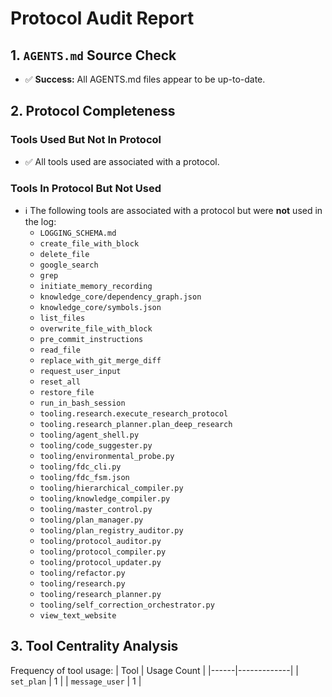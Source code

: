 # Protocol Audit Report
## 1. `AGENTS.md` Source Check
- ✅ **Success:** All AGENTS.md files appear to be up-to-date.

## 2. Protocol Completeness
### Tools Used But Not In Protocol
- ✅ All tools used are associated with a protocol.

### Tools In Protocol But Not Used
- ℹ️ The following tools are associated with a protocol but were **not** used in the log:
  - `LOGGING_SCHEMA.md`
  - `create_file_with_block`
  - `delete_file`
  - `google_search`
  - `grep`
  - `initiate_memory_recording`
  - `knowledge_core/dependency_graph.json`
  - `knowledge_core/symbols.json`
  - `list_files`
  - `overwrite_file_with_block`
  - `pre_commit_instructions`
  - `read_file`
  - `replace_with_git_merge_diff`
  - `request_user_input`
  - `reset_all`
  - `restore_file`
  - `run_in_bash_session`
  - `tooling.research.execute_research_protocol`
  - `tooling.research_planner.plan_deep_research`
  - `tooling/agent_shell.py`
  - `tooling/code_suggester.py`
  - `tooling/environmental_probe.py`
  - `tooling/fdc_cli.py`
  - `tooling/fdc_fsm.json`
  - `tooling/hierarchical_compiler.py`
  - `tooling/knowledge_compiler.py`
  - `tooling/master_control.py`
  - `tooling/plan_manager.py`
  - `tooling/plan_registry_auditor.py`
  - `tooling/protocol_auditor.py`
  - `tooling/protocol_compiler.py`
  - `tooling/protocol_updater.py`
  - `tooling/refactor.py`
  - `tooling/research.py`
  - `tooling/research_planner.py`
  - `tooling/self_correction_orchestrator.py`
  - `view_text_website`

## 3. Tool Centrality Analysis
Frequency of tool usage:
| Tool | Usage Count |
|------|-------------|
| `set_plan` | 1 |
| `message_user` | 1 |